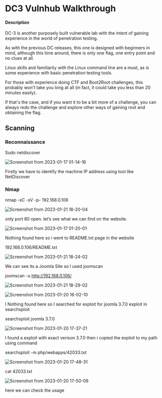 # DC3 Vulnhub Walkthrough

#### Description

DC-3 is another purposely built vulnerable lab with the intent of gaining experience in the world of penetration testing.

As with the previous DC releases, this one is designed with beginners in mind, although this time around, there is only one flag, one entry point and no clues at all.

Linux skills and familiarity with the Linux command line are a must, as is some experience with basic penetration testing tools.

For those with experience doing CTF and Boot2Root challenges, this probably won't take you long at all (in fact, it could take you less than 20 minutes easily).

If that's the case, and if you want it to be a bit more of a challenge, you can always redo the challenge and explore other ways of gaining root and obtaining the flag.



## Scanning 

  ### Reconnaissance 
  
Sudo netdiscover
  
  ![Screenshot from 2023-01-17 01-14-16](https://user-images.githubusercontent.com/108471951/213867465-39a9e0fd-e30b-4742-8c6c-4a6cefbe7492.png)

Firstly we have to identify the machine IP address using tool like NetDiscover

### Nmap

nmap -sC -sV -p- 192.168.0.106


![Screenshot from 2023-01-21 18-20-04](https://user-images.githubusercontent.com/108471951/213867561-351b64f7-3804-4da4-90db-c07a1efe64f6.png)


only port 80 open. let’s see what we can find on the website.

![Screenshot from 2023-01-17 01-20-01](https://user-images.githubusercontent.com/108471951/213867622-9bbd872b-781f-4acf-a521-445e13580711.png)

Nothing found here so i went to README.txt page in the website

192.168.0.106/README.txt

![Screenshot from 2023-01-21 18-24-02](https://user-images.githubusercontent.com/108471951/213867810-e75de70c-d523-40e2-b990-a1bf55c0f43c.png)

We can see its a Joomla Site so I used joomscan

joomscan -u http://192.168.0.106/
  
![Screenshot from 2023-01-21 18-29-02](https://user-images.githubusercontent.com/108471951/213867919-f0ab7340-4334-423a-9a9c-dadabe76f01a.png)

![Screenshot from 2023-01-20 16-02-10](https://user-images.githubusercontent.com/108471951/213867966-7967db14-7ab7-4e02-8dfb-3b5c24414afd.png)

I Nothing found here so I searched for exploit for joomla 3.7.0 exploit in searchsploit

searchsploit joomla 3.7.0


![Screenshot from 2023-01-20 17-37-21](https://user-images.githubusercontent.com/108471951/213868030-e86aae21-c9a0-4e7e-b212-b71f0d2fb760.png)

I found a exploit with exact verison 3.7.0 then i copied the exploit to my path using command 

searchsploit -m php/webapps/42033.txt


![Screenshot from 2023-01-20 17-48-31](https://user-images.githubusercontent.com/108471951/213868147-7a2aa1d5-ab05-4eef-9b96-ccdcea692a76.png)

cat 42033.txt

![Screenshot from 2023-01-20 17-50-09](https://user-images.githubusercontent.com/108471951/213868167-ad422f11-2164-449d-82e3-cdc99bf5b56b.png)

here we can check the usage 

